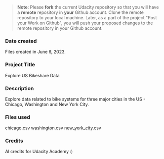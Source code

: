 >**Note**: Please **fork** the current Udacity repository so that you will have a **remote** repository in **your** Github account. Clone the remote repository to your local machine. Later, as a part of the project "Post your Work on Github", you will push your proposed changes to the remote repository in your Github account.

### Date created
Files created in June 6, 2023.

### Project Title
Explore US Bikeshare Data

### Description
Explore data related to bike systems for three major cities in the US - Chicago, Washington and New York City.

### Files used
chicago.csv
washington.csv
new_york_city.csv

### Credits
Al credits for Udacity Academy :)

